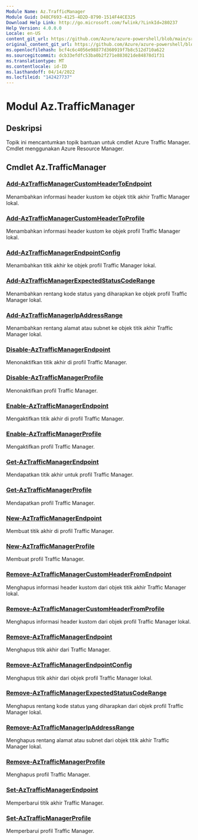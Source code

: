 ```yaml
---
Module Name: Az.TrafficManager
Module Guid: D48CF693-4125-4D2D-8790-1514F44CE325
Download Help Link: http://go.microsoft.com/fwlink/?LinkId=280237
Help Version: 4.0.0.0
Locale: en-US
content_git_url: https://github.com/Azure/azure-powershell/blob/main/src/TrafficManager/TrafficManager/help/Az.TrafficManager.md
original_content_git_url: https://github.com/Azure/azure-powershell/blob/main/src/TrafficManager/TrafficManager/help/Az.TrafficManager.md
ms.openlocfilehash: bcf4c6c4056e98877d360919f7b8c512d710a622
ms.sourcegitcommit: dcb33efdfc53ba0b2f271e883021de84878d1f31
ms.translationtype: MT
ms.contentlocale: id-ID
ms.lasthandoff: 04/14/2022
ms.locfileid: "142427737"
---
```

# Modul Az.TrafficManager
## Deskripsi
Topik ini mencantumkan topik bantuan untuk cmdlet Azure Traffic Manager. Cmdlet menggunakan Azure Resource Manager.

## Cmdlet Az.TrafficManager
### [Add-AzTrafficManagerCustomHeaderToEndpoint](Add-AzTrafficManagerCustomHeaderToEndpoint.md)
Menambahkan informasi header kustom ke objek titik akhir Traffic Manager lokal.

### [Add-AzTrafficManagerCustomHeaderToProfile](Add-AzTrafficManagerCustomHeaderToProfile.md)
Menambahkan informasi header kustom ke objek profil Traffic Manager lokal.

### [Add-AzTrafficManagerEndpointConfig](Add-AzTrafficManagerEndpointConfig.md)
Menambahkan titik akhir ke objek profil Traffic Manager lokal.

### [Add-AzTrafficManagerExpectedStatusCodeRange](Add-AzTrafficManagerExpectedStatusCodeRange.md)
Menambahkan rentang kode status yang diharapkan ke objek profil Traffic Manager lokal.

### [Add-AzTrafficManagerIpAddressRange](Add-AzTrafficManagerIpAddressRange.md)
Menambahkan rentang alamat atau subnet ke objek titik akhir Traffic Manager lokal.

### [Disable-AzTrafficManagerEndpoint](Disable-AzTrafficManagerEndpoint.md)
Menonaktifkan titik akhir di profil Traffic Manager.

### [Disable-AzTrafficManagerProfile](Disable-AzTrafficManagerProfile.md)
Menonaktifkan profil Traffic Manager.

### [Enable-AzTrafficManagerEndpoint](Enable-AzTrafficManagerEndpoint.md)
Mengaktifkan titik akhir di profil Traffic Manager.

### [Enable-AzTrafficManagerProfile](Enable-AzTrafficManagerProfile.md)
Mengaktifkan profil Traffic Manager.

### [Get-AzTrafficManagerEndpoint](Get-AzTrafficManagerEndpoint.md)
Mendapatkan titik akhir untuk profil Traffic Manager.

### [Get-AzTrafficManagerProfile](Get-AzTrafficManagerProfile.md)
Mendapatkan profil Traffic Manager.

### [New-AzTrafficManagerEndpoint](New-AzTrafficManagerEndpoint.md)
Membuat titik akhir di profil Traffic Manager.

### [New-AzTrafficManagerProfile](New-AzTrafficManagerProfile.md)
Membuat profil Traffic Manager.

### [Remove-AzTrafficManagerCustomHeaderFromEndpoint](Remove-AzTrafficManagerCustomHeaderFromEndpoint.md)
Menghapus informasi header kustom dari objek titik akhir Traffic Manager lokal.

### [Remove-AzTrafficManagerCustomHeaderFromProfile](Remove-AzTrafficManagerCustomHeaderFromProfile.md)
Menghapus informasi header kustom dari objek profil Traffic Manager lokal.

### [Remove-AzTrafficManagerEndpoint](Remove-AzTrafficManagerEndpoint.md)
Menghapus titik akhir dari Traffic Manager.

### [Remove-AzTrafficManagerEndpointConfig](Remove-AzTrafficManagerEndpointConfig.md)
Menghapus titik akhir dari objek profil Traffic Manager lokal.

### [Remove-AzTrafficManagerExpectedStatusCodeRange](Remove-AzTrafficManagerExpectedStatusCodeRange.md)
Menghapus rentang kode status yang diharapkan dari objek profil Traffic Manager lokal.

### [Remove-AzTrafficManagerIpAddressRange](Remove-AzTrafficManagerIpAddressRange.md)
Menghapus rentang alamat atau subnet dari objek titik akhir Traffic Manager lokal.

### [Remove-AzTrafficManagerProfile](Remove-AzTrafficManagerProfile.md)
Menghapus profil Traffic Manager.

### [Set-AzTrafficManagerEndpoint](Set-AzTrafficManagerEndpoint.md)
Memperbarui titik akhir Traffic Manager.

### [Set-AzTrafficManagerProfile](Set-AzTrafficManagerProfile.md)
Memperbarui profil Traffic Manager.

